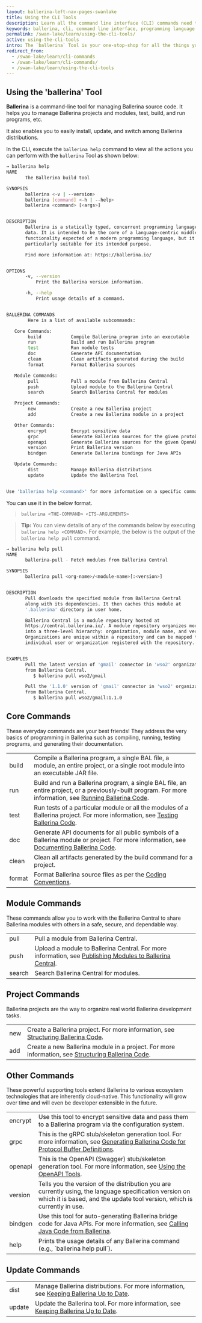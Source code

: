 ```yaml
---
layout: ballerina-left-nav-pages-swanlake
title: Using the CLI Tools
description: Learn all the command line interface (CLI) commands need to get started, build, test and run programs, work with Ballerina Central, and manage projects.
keywords: ballerina, cli, command line interface, programming language
permalink: /swan-lake/learn/using-the-cli-tools/
active: using-the-cli-tools
intro: The `ballerina` Tool is your one-stop-shop for all the things you do in Ballerina. 
redirect_from:
  - /swan-lake/learn/cli-commands
  - /swan-lake/learn/cli-commands/
  - /swan-lake/learn/using-the-cli-tools
---
```


## Using the 'ballerina' Tool

**Ballerina** is a command-line tool for managing Ballerina source code. It helps you to manage Ballerina projects and modules, test, build, and run programs, etc.

It also enables you to easily install, update, and switch among Ballerina distributions. 

In the CLI, execute the `ballerina help` command to view all the actions you can perform with the `ballerina` Tool as shown below:

```sh
→ ballerina help 
NAME
       The Ballerina build tool

SYNOPSIS
       ballerina <-v | --version>
       ballerina [command] <-h | --help>
       ballerina <command> [<args>]


DESCRIPTION
       Ballerina is a statically typed, concurrent programming language, focusing on network interaction and structured
       data. It is intended to be the core of a language-centric middleware platform. It has all the general-purpose
       functionality expected of a modern programming language, but it also has several unusual aspects that make it
       particularly suitable for its intended purpose.

       Find more information at: https://ballerina.io/


OPTIONS
       -v, --version
           Print the Ballerina version information.

       -h, --help
           Print usage details of a command.


BALLERINA COMMANDS
        Here is a list of available subcommands:

   Core Commands:
        build           Compile Ballerina program into an executable
        run             Build and run Ballerina program
        test            Run module tests
        doc             Generate API documentation
        clean           Clean artifacts generated during the build
        format          Format Ballerina sources

   Module Commands:
        pull            Pull a module from Ballerina Central
        push            Upload module to the Ballerina Central
        search          Search Ballerina Central for modules

   Project Commands:
        new             Create a new Ballerina project
        add             Create a new Ballerina module in a project

   Other Commands:
        encrypt         Encrypt sensitive data
        grpc            Generate Ballerina sources for the given protobuf definition
        openapi         Generate Ballerina sources for the given OpenAPI definition and vice versa.
        version         Print Ballerina version
        bindgen         Generate Ballerina bindings for Java APIs

   Update Commands:
        dist            Manage Ballerina distributions
        update          Update the Ballerina Tool


Use 'ballerina help <command>' for more information on a specific command.
```

You can use it in the below format.

> `ballerina <THE-COMMAND> <ITS-ARGUEMENTS>`

> **Tip:** You can view details of any of the commands below by executing `ballerina help <COMMAND>`. For example, the below is the output of the `ballerina help pull` command.

```sh
→ ballerina help pull
NAME
       ballerina-pull - Fetch modules from Ballerina Central

SYNOPSIS
       ballerina pull <org-name>/<module-name>[:<version>]


DESCRIPTION
       Pull downloads the specified module from Ballerina Central
       along with its dependencies. It then caches this module at
       '.ballerina' directory in user home.

       Ballerina Central is a module repository hosted at
       https://central.ballerina.io/. A module repository organizes modules
       into a three-level hierarchy: organization, module name, and version.
       Organizations are unique within a repository and can be mapped to an
       individual user or organization registered with the repository.


EXAMPLES
       Pull the latest version of 'gmail' connector in 'wso2' organization
       from Ballerina Central.
          $ ballerina pull wso2/gmail

       Pull the '1.1.0' version of 'gmail' connector in 'wso2' organization
       from Ballerina Central.
          $ ballerina pull wso2/gmail:1.1.0
```

## Core Commands

These everyday commands are your best friends! They address the very basics of programming in Ballerina such as compiling, running, testing programs, and generating their documentation.

<table class="cComandTable">
<tr>
<td class="cCommand">build</td>
<td class="cDescription">Compile a Ballerina program, a single BAL file, a module, an entire project, or a single root module into an executable JAR file.
</td>
</tr>
<tr>
<td class="cCommand">run</td>
<td class="cDescription">Build and run a Ballerina program, a single BAL file, an entire project, or a previously-built program. For more information, see <a href="/swan-lake/learn/running-ballerina-code">Running Ballerina Code</a>.
</td>
</tr>
<tr>
<td class="cCommand">test</td>
<td class="cDescription">Run tests of a particular module or all the modules of a Ballerina project. For more information, see <a href="/swan-lake/learn/testing-ballerina-code/testing-quick-start/">Testing Ballerina Code</a>.
</td>
</tr>
<tr>
<td class="cCommand">doc</td>
<td class="cDescription">Generate API documents for all public symbols of a Ballerina module or project. For more information, see <a href="/swan-lake/learn/documenting-ballerina-code">Documenting Ballerina Code</a>.
</td>
</tr>
<tr>
<td class="cCommand">clean</td>
<td class="cDescription">Clean all artifacts generated by the build command for a project.
</td>
</tr>
<tr>
<td class="cCommand">format</td>
<td class="cDescription">Format Ballerina source files as per the <a href="/swan-lake/learn/coding-conventions">Coding Conventions</a>.</td>
</tr>
</table>

## Module Commands

These commands allow you to work with the Ballerina Central to share Ballerina modules with others in a safe, secure, and dependable way.

<table class="cComandTable">
<tr>
<td class="cCommand">pull</td>
<td class="cDescription">Pull a module from Ballerina Central.
</td>
</tr>
<tr>
<td class="cCommand">push</td>
<td class="cDescription">Upload a module to Ballerina Central. For more information, see <a href="/swan-lake/learn/publishing-modules-to-ballerina-central">Publishing Modules to Ballerina Central</a>.
</td>
</tr>
<tr>
<td class="cCommand">search</td>
<td class="cDescription">Search Ballerina Central for modules.
</td>
</tr>
</table>

## Project Commands

Ballerina projects are the way to organize real world Ballerina development tasks. 

<table class="cComandTable">
<tr>
<td class="cCommand">new</td>
<td class="cDescription">Create a Ballerina project. For more information, see <a href="/swan-lake/learn/structuring-ballerina-code">Structuring Ballerina Code</a>.
</td>
</tr>
<tr>
<td class="cCommand">add</td>
<td class="cDescription">Create a new Ballerina module in a project. For more information, see <a href="/swan-lake/learn/structuring-ballerina-code">Structuring Ballerina Code</a>.
</td>
</tr>
</table>

## Other Commands

These powerful supporting tools extend Ballerina to various ecosystem technologies that are inherently cloud-native. This functionality will grow over time and will even be developer extensible in the future.

<table class="cComandTable">
<tr>
<td class="cCommand">encrypt</td>
<td class="cDescription">Use this tool to encrypt sensitive data and pass them to a Ballerina program via the configuration system.
</td>
</tr>
<tr>
<td class="cCommand">grpc</td>
<td class="cDescription">This is the gRPC stub/skeleton generation tool. For more information, see <a href="/swan-lake/learn/generating-ballerina-code-for-protocol-buffer-definitions">Generating Ballerina Code for Protocol Buffer Definitions</a>.</td>
</tr>
<tr>
<td class="cCommand">openapi</td>
<td class="cDescription">This is the OpenAPI (Swagger) stub/skeleton generation tool. For more information, see <a href="/swan-lake/learn/using-the-openapi-tools">Using the OpenAPI Tools</a>.</td>
</tr>
<tr>
<td class="cCommand">version</td>
<td class="cDescription">Tells you the version of the distribution you are currently using, the language specification version on which it is based, and the update tool version, which is currently in use.</td>
</tr>
<tr>
<td class="cCommand">bindgen</td>
<td class="cDescription">Use this tool for auto-generating Ballerina bridge code for Java APIs. For more information, see <a href="/swan-lake/learn/calling-java-code-from-ballerina">Calling Java Code from Ballerina</a>.</td>
</tr>
<tr>
<td class="cCommand">help</td>
<td class="cDescription">Prints the usage details of any Ballerina command (e.g., `ballerina help pull`).
</td>
</tr>
</table>

## Update Commands

<table class="cComandTable">
<tr>
<td class="cCommand">dist</td>
<td class="cDescription">Manage Ballerina distributions. For more information, see <a href="/swan-lake/learn/keeping-ballerina-up-to-date/">Keeping Ballerina Up to Date</a>.
</td>
</tr>
<tr>
<td class="cCommand">update</td>
<td class="cDescription">Update the Ballerina tool. For more information, see <a href="/swan-lake/learn/keeping-ballerina-up-to-date/">Keeping Ballerina Up to Date</a>.
</td>
</tr>
</table>
